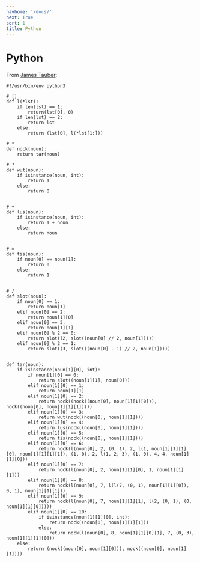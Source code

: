 ```yaml
---
navhome: '/docs/'
next: True
sort: 1
title: Python
---
```


# Python

From [James Tauber](https://github.com/jtauber/pynock/blob/master/nock.py):

    #!/usr/bin/env python3

    # []
    def l(*lst):
        if len(lst) == 1:
            return(lst[0], 0)
        if len(lst) == 2:
            return lst
        else:
            return (lst[0], l(*lst[1:]))

    # *
    def nock(noun):
        return tar(noun)

    # ?
    def wut(noun):
        if isinstance(noun, int):
            return 1
        else:
            return 0


    # +
    def lus(noun):
        if isinstance(noun, int):
            return 1 + noun
        else:
            return noun


    # =
    def tis(noun):
        if noun[0] == noun[1]:
            return 0
        else:
            return 1


    # /
    def slot(noun):
        if noun[0] == 1:
            return noun[1]
        elif noun[0] == 2:
            return noun[1][0]
        elif noun[0] == 3:
            return noun[1][1]
        elif noun[0] % 2 == 0:
            return slot((2, slot((noun[0] // 2, noun[1]))))
        elif noun[0] % 2 == 1:
            return slot((3, slot(((noun[0] - 1) // 2, noun[1]))))


    def tar(noun):
        if isinstance(noun[1][0], int):
            if noun[1][0] == 0:
                return slot((noun[1][1], noun[0]))
            elif noun[1][0] == 1:
                return noun[1][1]
            elif noun[1][0] == 2:
                return nock((nock((noun[0], noun[1][1][0])), nock((noun[0], noun[1][1][1]))))
            elif noun[1][0] == 3:
                return wut(nock((noun[0], noun[1][1])))
            elif noun[1][0] == 4:
                return lus(nock((noun[0], noun[1][1])))
            elif noun[1][0] == 5:
                return tis(nock((noun[0], noun[1][1])))
            elif noun[1][0] == 6:
                return nock(l(noun[0], 2, (0, 1), 2, l(1, noun[1][1][1][0], noun[1][1][1][1]), (1, 0), 2, l(1, 2, 3), (1, 0), 4, 4, noun[1][1][0]))
            elif noun[1][0] == 7:
                return nock(l(noun[0], 2, noun[1][1][0], 1, noun[1][1][1]))
            elif noun[1][0] == 8:
                return nock(l(noun[0], 7, l(l(7, (0, 1), noun[1][1][0]), 0, 1), noun[1][1][1]))
            elif noun[1][0] == 9:
                return nock(l(noun[0], 7, noun[1][1][1], l(2, (0, 1), (0, noun[1][1][0]))))
            elif noun[1][0] == 10:
                if isinstance(noun[1][1][0], int):
                    return nock((noun[0], noun[1][1][1]))
                else:
                    return nock(l(noun[0], 8, noun[1][1][0][1], 7, (0, 3), noun[1][1][1][0]))
        else:
            return (nock((noun[0], noun[1][0])), nock((noun[0], noun[1][1])))

